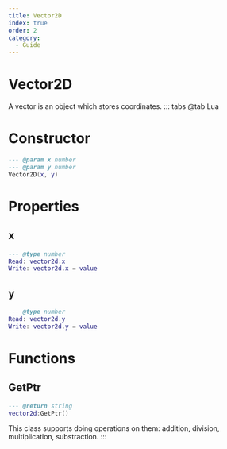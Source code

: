 ```yaml
---
title: Vector2D
index: true
order: 2
category:
  - Guide
---
```


# Vector2D
A vector is an object which stores coordinates.
::: tabs
@tab Lua
# Constructor
```lua
--- @param x number
--- @param y number
Vector2D(x, y)
```
# Properties
## x 
```lua
--- @type number
Read: vector2d.x
Write: vector2d.x = value
```
## y 
```lua
--- @type number
Read: vector2d.y
Write: vector2d.y = value
```
# Functions
## GetPtr
```lua
--- @return string
vector2d:GetPtr()
```
This class supports doing operations on them: addition, division, multiplication, substraction.
:::